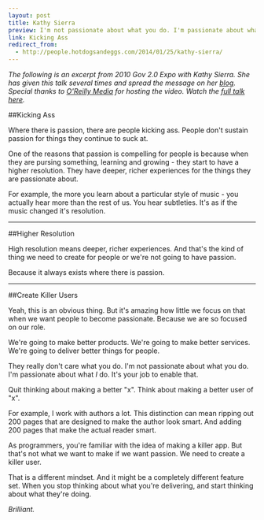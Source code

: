 ```yaml
---
layout: post
title: Kathy Sierra
preview: I'm not passionate about what you do. I'm passionate about what I do. It's your job to enable that. 
link: Kicking Ass  
redirect_from:
  - http://people.hotdogsandeggs.com/2014/01/25/kathy-sierra/
---
```


*The following is an excerpt from 2010 Gov 2.0 Expo with Kathy Sierra. She has given this talk several times and spread the message on her [blog](http://headrush.typepad.com/). Special thanks to [O'Reilly Media](https://www.youtube.com/user/OreillyMedia) for hosting the video. Watch the [full talk here](https://www.youtube.com/watch?v=aM55NiXSOPs).* 

##Kicking Ass

Where there is passion, there are people kicking ass. People don't sustain passion for things they continue to suck at. 

One of the reasons that passion is compelling for people is because when they are pursing something, learning and growing - they start to have a higher resolution. They have deeper, richer experiences for the things they are passionate about. 

For example, the more you learn about a particular style of music - you actually hear more than the rest of us. You hear subtleties. It's as if the music changed it's resolution. 

* * * 

##Higher Resolution 

High resolution means deeper, richer experiences. And that's the kind of thing we need to create for people or we're not going to have passion. 

Because it always exists where there is passion. 

* * * 

##Create Killer Users

Yeah, this is an obvious thing. But it's amazing how little we focus on that when we want people to become passionate. Because we are so focused on our role. 

We're going to make better products. We're going to make better services. We're going to deliver better things for people.  

They really don't care what you do. I'm not passionate about what you do. I'm passionate about what *I* do. It's your job to enable that. 

Quit thinking about making a better "x". Think about making a better user of "x". 

For example, I work with authors a lot. This distinction can mean ripping out 200 pages that are designed to make the author look smart. And adding 200 pages that make the actual reader smart. 

As programmers, you're familiar with the idea of making a killer app. But that's not what we want to make if we want passion. We need to create a killer user. 

That is a different mindset. And it might be a completely different feature set. When you stop thinking about what you're delivering, and start thinking about what they're doing. 

*Brilliant.*









